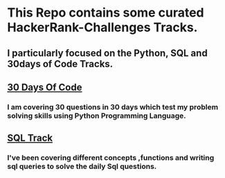 # This Repo contains some  curated HackerRank-Challenges Tracks.
## I particularly focused on the Python, SQL and 30days of Code Tracks. 
## [30 Days Of Code](https://github.com/alex-waiganjo/HackerRank-Challenges/tree/master/30%20Days%20of%20Code)
### I am  covering 30 questions  in 30 days which test my problem solving skills using Python Programming Language.
## [SQL Track](https://github.com/alex-waiganjo/HackerRank-Challenges/tree/master/SQL%20Track)
### I've been covering different concepts ,functions and writing sql queries to solve the daily  Sql questions.
